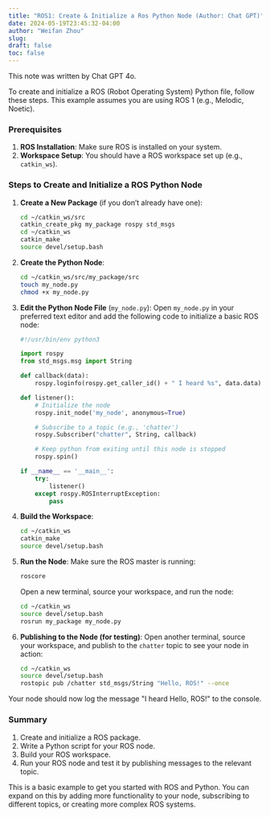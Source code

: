 ```yaml
---
title: "ROS1: Create & Initialize a Ros Python Node (Author: Chat GPT)"
date: 2024-05-19T23:45:32-04:00
author: "Weifan Zhou"
slug:
draft: false
toc: false
---
```

<div class = "reminder">This note was written by Chat GPT 4o.</div>

To create and initialize a ROS (Robot Operating System) Python file, follow these steps. This example assumes you are using ROS 1 (e.g., Melodic, Noetic).

### Prerequisites
1. **ROS Installation**: Make sure ROS is installed on your system.
2. **Workspace Setup**: You should have a ROS workspace set up (e.g., `catkin_ws`).

### Steps to Create and Initialize a ROS Python Node

1. **Create a New Package** (if you don’t already have one):
   ```bash
   cd ~/catkin_ws/src
   catkin_create_pkg my_package rospy std_msgs
   cd ~/catkin_ws
   catkin_make
   source devel/setup.bash
   ```

2. **Create the Python Node**:
   ```bash
   cd ~/catkin_ws/src/my_package/src
   touch my_node.py
   chmod +x my_node.py
   ```

3. **Edit the Python Node File** (`my_node.py`):
   Open `my_node.py` in your preferred text editor and add the following code to initialize a basic ROS node:
   ```python
   #!/usr/bin/env python3

   import rospy
   from std_msgs.msg import String

   def callback(data):
       rospy.loginfo(rospy.get_caller_id() + " I heard %s", data.data)

   def listener():
       # Initialize the node
       rospy.init_node('my_node', anonymous=True)

       # Subscribe to a topic (e.g., 'chatter')
       rospy.Subscriber("chatter", String, callback)

       # Keep python from exiting until this node is stopped
       rospy.spin()

   if __name__ == '__main__':
       try:
           listener()
       except rospy.ROSInterruptException:
           pass
   ```

4. **Build the Workspace**:
   ```bash
   cd ~/catkin_ws
   catkin_make
   source devel/setup.bash
   ```

5. **Run the Node**:
   Make sure the ROS master is running:
   ```bash
   roscore
   ```

   Open a new terminal, source your workspace, and run the node:
   ```bash
   cd ~/catkin_ws
   source devel/setup.bash
   rosrun my_package my_node.py
   ```

6. **Publishing to the Node (for testing)**:
   Open another terminal, source your workspace, and publish to the `chatter` topic to see your node in action:
   ```bash
   cd ~/catkin_ws
   source devel/setup.bash
   rostopic pub /chatter std_msgs/String "Hello, ROS!" --once
   ```

Your node should now log the message "I heard Hello, ROS!" to the console.

### Summary
1. Create and initialize a ROS package.
2. Write a Python script for your ROS node.
3. Build your ROS workspace.
4. Run your ROS node and test it by publishing messages to the relevant topic.

This is a basic example to get you started with ROS and Python. You can expand on this by adding more functionality to your node, subscribing to different topics, or creating more complex ROS systems.